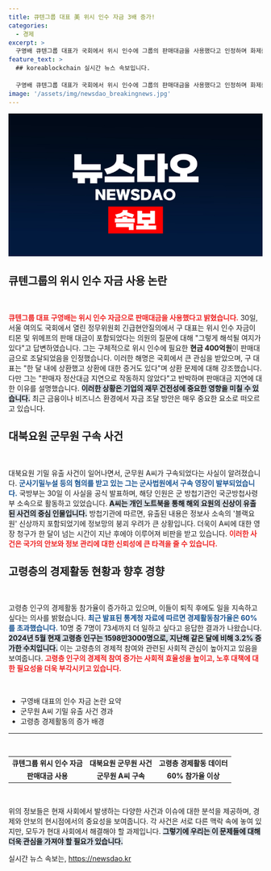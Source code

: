 ```yaml
---
title: 큐텐그룹 대표 美 위시 인수 자금 3배 증가!
categories:
  - 경제
excerpt: >
  구영배 큐텐그룹 대표가 국회에서 위시 인수에 그룹의 판매대금을 사용했다고 인정하며 화제를 모았다. 이와 함께 고령층의 경제활동참가율이 60%를 넘으며 많은 이들이 73세까지 일하고 싶다고 밝혀, 은퇴 후 삶에 대한 고민도 깊어지고 있다.
feature_text: >
  ## koreablockchain 실시간 뉴스 속보입니다.

  구영배 큐텐그룹 대표가 국회에서 위시 인수에 그룹의 판매대금을 사용했다고 인정하며 화제를 모았다. 이와 함께 고령층의 경제활동참가율이 60%를 넘으며 많은 이들이 73세까지 일하고 싶다고 밝혀, 은퇴 후 삶에 대한 고민도 깊어지고 있다.
image: '/assets/img/newsdao_breakingnews.jpg'
---
```


<p><img src="/assets/img/newsdao_breakingnews.jpg" alt="koreablockchain 속보" /></p>

<h2 data-ke-size="size26">큐텐그룹의 위시 인수 자금 사용 논란</h2>

<p data-ke-size="size16">&nbsp;</p>

<p><b><span style="color: #ee2323;">큐텐그룹 대표 구영배는 위시 인수 자금으로 판매대금을 사용했다고 밝혔습니다.</span></b> 30일, 서울 여의도 국회에서 열린 정무위원회 긴급현안질의에서 구 대표는 위시 인수 자금이 티몬 및 위메프의 판매 대금이 포함되었다는 의원의 질문에 대해 "그렇게 해석될 여지가 있다"고 답변하였습니다. 그는 구체적으로 위시 인수에 필요한 <b>현금 400억원</b>이 판매대금으로 조달되었음을 인정했습니다. 이러한 해명은 국회에서 큰 관심을 받았으며, 구 대표는 "한 달 내에 상환했고 상환에 대한 증거도 있다"며 상환 문제에 대해 강조했습니다. 다만 그는 "판매자 정산대금 지연으로 작동하지 않았다"고 반박하며 판매대금 지연에 대한 이유를 설명했습니다. <b><span style="background-color: #21538527;">이러한 상황은 기업의 재무 건전성에 중요한 영향을 미칠 수 있습니다.</span></b> 최근 금융이나 비즈니스 환경에서 자금 조달 방안은 매우 중요한 요소로 떠오르고 있습니다.     </p>

<h2 data-ke-size="size26">대북요원 군무원 구속 사건</h2>

<p data-ke-size="size16">&nbsp;</p>

<p>대북요원 기밀 유출 사건이 일어나면서, 군무원 A씨가 구속되었다는 사실이 알려졌습니다. <b><span style="color: #1a5490;">군사기밀누설 등의 혐의를 받고 있는 그는 군사법원에서 구속 영장이 발부되었습니다.</span></b> 국방부는 30일 이 사실을 공식 발표하며, 해당 인원은 군 방첩기관인 국군방첩사령부 소속으로 활동하고 있었습니다. <b><span style="background-color: #21538527;">A씨는 개인 노트북을 통해 해외 요원의 신상이 유출된 사건의 중심 인물입니다.</span></b> 방첩기관에 따르면, 유출된 내용은 정보사 소속의 '블랙요원' 신상까지 포함되었기에 정보망의 붕괴 우려가 큰 상황입니다. 더욱이 A씨에 대한 영장 청구가 한 달이 넘는 시간이 지난 후에야 이루어져 비판을 받고 있습니다. <b><span style="color: #ee2323;">이러한 사건은 국가의 안보와 정보 관리에 대한 신뢰성에 큰 타격을 줄 수 있습니다.</span></b></p>

<h2 data-ke-size="size26">고령층의 경제활동 현황과 향후 경향</h2>

<p data-ke-size="size16">&nbsp;</p>

<p>고령층 인구의 경제활동 참가율이 증가하고 있으며, 이들이 퇴직 후에도 일을 지속하고 싶다는 의사를 밝혔습니다. <b><span style="color: #1a5490;">최근 발표된 통계청 자료에 따르면 경제활동참가율은 60%를 초과했습니다.</span></b> 10명 중 7명이 73세까지 더 일하고 싶다고 응답한 결과가 나왔습니다. <b><span style="background-color: #21538527;">2024년 5월 현재 고령층 인구는 1598만3000명으로, 지난해 같은 달에 비해 3.2% 증가한 수치입니다.</span></b> 이는 고령층의 경제적 참여와 관련된 사회적 관심이 높아지고 있음을 보여줍니다. <b><span style="color: #ee2323;">고령층 인구의 경제적 참여 증가는 사회적 효율성을 높이고, 노후 대책에 대한 필요성을 더욱 부각시키고 있습니다.</span></b> </p>

<p data-ke-size="size16">&nbsp;</p>

<ul>
  <li>구영배 대표의 인수 자금 논란 요약</li>
  <li>군무원 A씨 기밀 유출 사건 경과</li>
  <li>고령층 경제활동의 증가 배경</li>
</ul>

<hr>

<p data-ke-size="size16">&nbsp;</p>

<table style="width: 100%; border-collapse: collapse;">
  <tr>
    <td style="text-align: center; height: 17px;"><b>큐텐그룹 위시 인수 자금</b></td>
    <td style="text-align: center; height: 17px;"><b>대북요원 군무원 사건</b></td>
    <td style="text-align: center; height: 17px;"><b>고령층 경제활동 데이터</b></td>
  </tr>
  <tr>
    <td style="text-align: center; height: 17px;"><b>판매대금 사용</b></td>
    <td style="text-align: center; height: 17px;"><b>군무원 A씨 구속</b></td>
    <td style="text-align: center; height: 17px;"><b>60% 참가율 이상</b></td>
  </tr>
</table>

<p data-ke-size="size16">&nbsp;</p>

<p>위의 정보들은 현재 사회에서 발생하는 다양한 사건과 이슈에 대한 분석을 제공하며, 경제와 안보의 현시점에서의 중요성을 보여줍니다. 각 사건은 서로 다른 맥락 속에 놓여 있지만, 모두가 현대 사회에서 해결해야 할 과제입니다. <b><span style="background-color: #21538527;">그렇기에 우리는 이 문제들에 대해 더욱 관심을 가져야 할 필요가 있습니다.</span></b></p>
실시간 뉴스 속보는, <a href="https://newsdao.kr" rel="dofollow">https://newsdao.kr</a>


